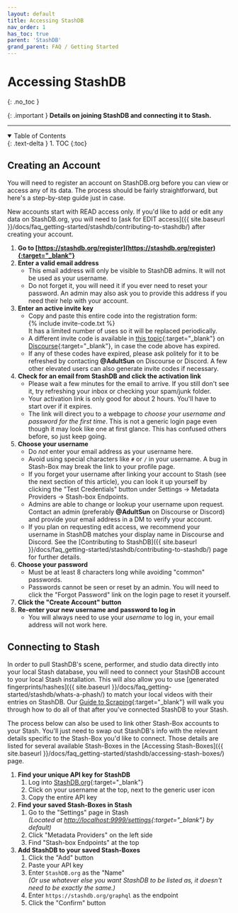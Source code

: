 ```yaml
---
layout: default
title: Accessing StashDB
nav_order: 1
has_toc: true
parent: 'StashDB'
grand_parent: FAQ / Getting Started
---
```


# Accessing StashDB
{: .no_toc }

{: .important }
**Details on joining StashDB and connecting it to Stash.**

---

<details open markdown="block">
  <summary>
    Table of Contents
  </summary>
  {: .text-delta }
1. TOC
{:toc}
</details>

## Creating an Account
You will need to register an account on StashDB.org before you can view or access any of its data. The process should be fairly straightforward, but here's a step-by-step guide just in case.

New accounts start with READ access only. If you'd like to add or edit any data on StashDB.org, you will need to [ask for EDIT access]({{ site.baseurl }}/docs/faq_getting-started/stashdb/contributing-to-stashdb/) after creating your account.

1. **Go to [https://stashdb.org/register](https://stashdb.org/register){:target="_blank"}**
1. **Enter a valid email address**
    - This email address will only be visible to StashDB admins. It will not be used as your username.
    - Do not forget it, you will need it if you ever need to reset your password. An admin may also ask you to provide this address if you need their help with your account.
1. **Enter an active invite key**
    - Copy and paste this entire code into the registration form: <br> {% include invite-code.txt %} <br> It has a limited number of uses so it will be replaced periodically.
    - A different invite code is available in [this topic](https://discourse.stashapp.cc/t/how-to-register-on-stashdb/402){:target="_blank"} on [Discourse](https://discourse.stashapp.cc/signup){:target="_blank"}, in case the code above has expired.
    - If any of these codes have expired, please ask politely for it to be refreshed by contacting **@AdultSun** on Discourse or Discord. A few other elevated users can also generate invite codes if necessary.
1. **Check for an email from StashDB and click the activation link**
    - Please wait a few minutes for the email to arrive. If you still don't see it, try refreshing your inbox or checking your spam/junk folder.
    - Your activation link is only good for about 2 hours. You'll have to start over if it expires.
    - The link will direct you to a webpage to *choose your username and password for the first time*. This is not a generic login page even though it may look like one at first glance. This has confused others before, so just keep going.
1. **Choose your username**
    - Do *not* enter your email address as your username here.
    - Avoid using special characters like `#` or `/` in your username. A bug in Stash-Box may break the link to your profile page.
    - If you forget your username after linking your account to Stash (see the next section of this article), you can look it up yourself by clicking the "Test Credentials" button under Settings -> Metadata Providers -> Stash-box Endpoints.
    - Admins are able to change or lookup your username upon request. Contact an admin (preferably **@AdultSun** on Discourse or Discord) and provide your email address in a DM to verify your account.
    - If you plan on requesting edit access, we recommend your username in StashDB matches your display name in Discourse and Discord. See the [Contributing to StashDB]({{ site.baseurl }}/docs/faq_getting-started/stashdb/contributing-to-stashdb/) page for further details.
1. **Choose your password**
    - Must be at least 8 characters long while avoiding "common" passwords.
    - Passwords cannot be seen or reset by an admin. You will need to click the "Forgot Password" link on the login page to reset it yourself.
1. **Click the "Create Account" button**
1. **Re-enter your new username and password to log in**
    - You will always need to use your *username* to log in, your email address will not work here.

## Connecting to Stash
In order to pull StashDB's scene, performer, and studio data directly into your local Stash database, you will need to connect your StashDB account to your local Stash installation. This will also allow you to use [generated fingerprints/hashes]({{ site.baseurl }}/docs/faq_getting-started/stashdb/whats-a-phash/) to match your local videos with their entries on StashDB. Our [Guide to Scraping](https://docs.stashapp.cc/beginner-guides/guide-to-scraping/){:target="_blank"} will walk you through how to do all of that after you've connected StashDB to your Stash.

The process below can also be used to link other Stash-Box accounts to your Stash. You'll just need to swap out StashDB's info with the relevant details specific to the Stash-Box you'd like to connect. Those details are listed for several available Stash-Boxes in the [Accessing Stash-Boxes]({{ site.baseurl }}/docs/faq_getting-started/stashdb/accessing-stash-boxes/) page.

1. **Find your unique API key for StashDB**
    1. Log into [StashDB.org](https://stashdb.org/){:target="_blank"}
    1. Click on your username at the top, next to the generic user icon
    1. Copy the entire API key
1. **Find your saved Stash-Boxes in Stash**
    1. Go to the "Settings" page in Stash <br> *(Located at [http://localhost:9999/settings](http://localhost:9999/settings){:target="_blank"} by default)*
    1. Click "Metadata Providers" on the left side
    1. Find "Stash-box Endpoints" at the top
1. **Add StashDB to your saved Stash-Boxes**
    1. Click the "Add" button
    1. Paste your API key
    1. Enter `StashDB.org` as the "Name" <br> *(Or use whatever else you want StashDB to be listed as, it doesn't need to be exactly the same.)*
    1. Enter `https://stashdb.org/graphql` as the endpoint
    1. Click the "Confirm" button

